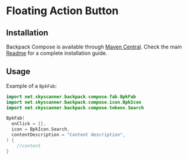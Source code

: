 # Floating Action Button

## Installation

Backpack Compose is available through [Maven Central](https://search.maven.org/artifact/net.skyscanner.backpack/backpack-compose). Check the main [Readme](https://github.com/skyscanner/backpack-android#installation) for a complete installation guide.

## Usage

Example of a `BpkFab`:

```Kotlin
import net.skyscanner.backpack.compose.fab.BpkFab
import net.skyscanner.backpack.compose.icon.BpkIcon
import net.skyscanner.backpack.compose.tokens.Search

BpkFab(
  onClick = {},
  icon = BpkIcon.Search,
  contentDescription = "Content description",
) {
    //content
}
```
